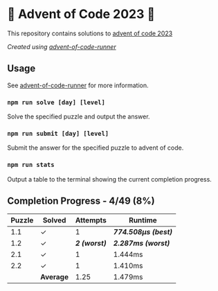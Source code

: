 # :santa: Advent of Code 2023 :christmas_tree:

This repository contains solutions to [advent of code 2023](https://adventofcode.com/2023) 

_Created using [advent-of-code-runner](https://github.com/beakerandjake/advent-of-code-runner)_

## Usage
See [advent-of-code-runner](https://github.com/beakerandjake/advent-of-code-runner) for more information.

### `npm run solve [day] [level]`
Solve the specified puzzle and output the answer.

### `npm run submit [day] [level]`
Submit the answer for the specified puzzle to advent of code.

### `npm run stats`
Output a table to the terminal showing the current completion progress.

<!--Please do not delete the following comments, they are required to save your stats to this file.-->
<!--START_AUTOGENERATED_COMPLETION_PROGRESS_SECTION-->
## Completion Progress - 4/49 (8%)

| Puzzle | Solved | Attempts | Runtime |
| --- | --- | --- | --- |
| 1.1 | ✓ | 1 | ***774.508μs (best)*** |
| 1.2 | ✓ | ***2 (worst)*** | ***2.287ms (worst)*** |
| 2.1 | ✓ | 1 | 1.444ms |
| 2.2 | ✓ | 1 | 1.410ms |
|  | **Average** | 1.25 | 1.479ms |
<!--END_AUTOGENERATED_COMPLETION_PROGRESS_SECTION-->